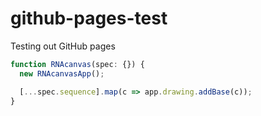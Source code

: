 # github-pages-test
Testing out GitHub pages

```javascript
function RNAcanvas(spec: {}) {
  new RNAcanvasApp();

  [...spec.sequence].map(c => app.drawing.addBase(c));
}
```
